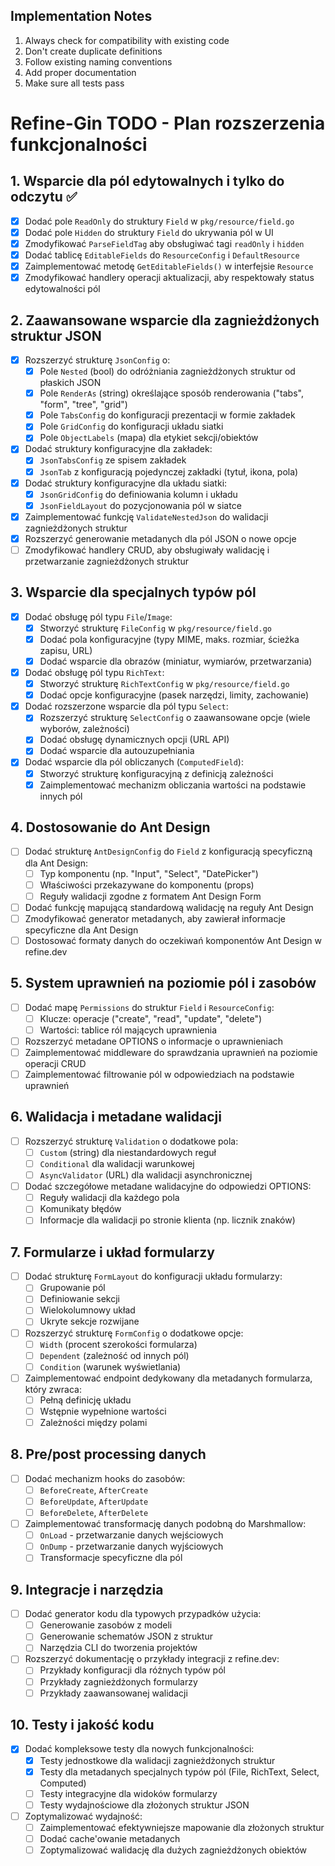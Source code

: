 ## Implementation Notes

1. Always check for compatibility with existing code
2. Don't create duplicate definitions
3. Follow existing naming conventions
4. Add proper documentation
5. Make sure all tests pass 

# Refine-Gin TODO - Plan rozszerzenia funkcjonalności

## 1. Wsparcie dla pól edytowalnych i tylko do odczytu ✅

- [x] Dodać pole `ReadOnly` do struktury `Field` w `pkg/resource/field.go`
- [x] Dodać pole `Hidden` do struktury `Field` do ukrywania pól w UI
- [x] Zmodyfikować `ParseFieldTag` aby obsługiwać tagi `readOnly` i `hidden`
- [x] Dodać tablicę `EditableFields` do `ResourceConfig` i `DefaultResource`
- [x] Zaimplementować metodę `GetEditableFields()` w interfejsie `Resource`
- [x] Zmodyfikować handlery operacji aktualizacji, aby respektowały status edytowalności pól

## 2. Zaawansowane wsparcie dla zagnieżdżonych struktur JSON

- [x] Rozszerzyć strukturę `JsonConfig` o:
  - [x] Pole `Nested` (bool) do odróżniania zagnieżdżonych struktur od płaskich JSON
  - [x] Pole `RenderAs` (string) określające sposób renderowania ("tabs", "form", "tree", "grid")
  - [x] Pole `TabsConfig` do konfiguracji prezentacji w formie zakładek
  - [x] Pole `GridConfig` do konfiguracji układu siatki
  - [x] Pole `ObjectLabels` (mapa) dla etykiet sekcji/obiektów

- [x] Dodać struktury konfiguracyjne dla zakładek:
  - [x] `JsonTabsConfig` ze spisem zakładek
  - [x] `JsonTab` z konfiguracją pojedynczej zakładki (tytuł, ikona, pola)

- [x] Dodać struktury konfiguracyjne dla układu siatki:
  - [x] `JsonGridConfig` do definiowania kolumn i układu
  - [x] `JsonFieldLayout` do pozycjonowania pól w siatce

- [x] Zaimplementować funkcję `ValidateNestedJson` do walidacji zagnieżdżonych struktur
- [x] Rozszerzyć generowanie metadanych dla pól JSON o nowe opcje
- [ ] Zmodyfikować handlery CRUD, aby obsługiwały walidację i przetwarzanie zagnieżdżonych struktur

## 3. Wsparcie dla specjalnych typów pól

- [x] Dodać obsługę pól typu `File`/`Image`:
  - [x] Stworzyć strukturę `FileConfig` w `pkg/resource/field.go`
  - [x] Dodać pola konfiguracyjne (typy MIME, maks. rozmiar, ścieżka zapisu, URL)
  - [x] Dodać wsparcie dla obrazów (miniatur, wymiarów, przetwarzania)

- [x] Dodać obsługę pól typu `RichText`:
  - [x] Stworzyć strukturę `RichTextConfig` w `pkg/resource/field.go`
  - [x] Dodać opcje konfiguracyjne (pasek narzędzi, limity, zachowanie)

- [x] Dodać rozszerzone wsparcie dla pól typu `Select`:
  - [x] Rozszerzyć strukturę `SelectConfig` o zaawansowane opcje (wiele wyborów, zależności)
  - [x] Dodać obsługę dynamicznych opcji (URL API)
  - [x] Dodać wsparcie dla autouzupełniania

- [x] Dodać wsparcie dla pól obliczanych (`ComputedField`):
  - [x] Stworzyć strukturę konfiguracyjną z definicją zależności
  - [x] Zaimplementować mechanizm obliczania wartości na podstawie innych pól

## 4. Dostosowanie do Ant Design

- [ ] Dodać strukturę `AntDesignConfig` do `Field` z konfiguracją specyficzną dla Ant Design:
  - [ ] Typ komponentu (np. "Input", "Select", "DatePicker")
  - [ ] Właściwości przekazywane do komponentu (props)
  - [ ] Reguły walidacji zgodne z formatem Ant Design Form

- [ ] Dodać funkcję mapującą standardową walidację na reguły Ant Design
- [ ] Zmodyfikować generator metadanych, aby zawierał informacje specyficzne dla Ant Design
- [ ] Dostosować formaty danych do oczekiwań komponentów Ant Design w refine.dev

## 5. System uprawnień na poziomie pól i zasobów

- [ ] Dodać mapę `Permissions` do struktur `Field` i `ResourceConfig`:
  - [ ] Klucze: operacje ("create", "read", "update", "delete")
  - [ ] Wartości: tablice ról mających uprawnienia

- [ ] Rozszerzyć metadane OPTIONS o informacje o uprawnieniach
- [ ] Zaimplementować middleware do sprawdzania uprawnień na poziomie operacji CRUD
- [ ] Zaimplementować filtrowanie pól w odpowiedziach na podstawie uprawnień

## 6. Walidacja i metadane walidacji

- [ ] Rozszerzyć strukturę `Validation` o dodatkowe pola:
  - [ ] `Custom` (string) dla niestandardowych reguł
  - [ ] `Conditional` dla walidacji warunkowej
  - [ ] `AsyncValidator` (URL) dla walidacji asynchronicznej

- [ ] Dodać szczegółowe metadane walidacyjne do odpowiedzi OPTIONS:
  - [ ] Reguły walidacji dla każdego pola
  - [ ] Komunikaty błędów
  - [ ] Informacje dla walidacji po stronie klienta (np. licznik znaków)

## 7. Formularze i układ formularzy

- [ ] Dodać strukturę `FormLayout` do konfiguracji układu formularzy:
  - [ ] Grupowanie pól
  - [ ] Definiowanie sekcji
  - [ ] Wielokolumnowy układ
  - [ ] Ukryte sekcje rozwijane

- [ ] Rozszerzyć strukturę `FormConfig` o dodatkowe opcje:
  - [ ] `Width` (procent szerokości formularza)
  - [ ] `Dependent` (zależność od innych pól)
  - [ ] `Condition` (warunek wyświetlania)

- [ ] Zaimplementować endpoint dedykowany dla metadanych formularza, który zwraca:
  - [ ] Pełną definicję układu
  - [ ] Wstępnie wypełnione wartości
  - [ ] Zależności między polami

## 8. Pre/post processing danych

- [ ] Dodać mechanizm hooks do zasobów:
  - [ ] `BeforeCreate`, `AfterCreate`
  - [ ] `BeforeUpdate`, `AfterUpdate`
  - [ ] `BeforeDelete`, `AfterDelete`

- [ ] Zaimplementować transformację danych podobną do Marshmallow:
  - [ ] `OnLoad` - przetwarzanie danych wejściowych
  - [ ] `OnDump` - przetwarzanie danych wyjściowych
  - [ ] Transformacje specyficzne dla pól

## 9. Integracje i narzędzia

- [ ] Dodać generator kodu dla typowych przypadków użycia:
  - [ ] Generowanie zasobów z modeli
  - [ ] Generowanie schematów JSON z struktur
  - [ ] Narzędzia CLI do tworzenia projektów

- [ ] Rozszerzyć dokumentację o przykłady integracji z refine.dev:
  - [ ] Przykłady konfiguracji dla różnych typów pól
  - [ ] Przykłady zagnieżdżonych formularzy
  - [ ] Przykłady zaawansowanej walidacji

## 10. Testy i jakość kodu

- [x] Dodać kompleksowe testy dla nowych funkcjonalności:
  - [x] Testy jednostkowe dla walidacji zagnieżdżonych struktur
  - [x] Testy dla metadanych specjalnych typów pól (File, RichText, Select, Computed)
  - [ ] Testy integracyjne dla widoków formularzy
  - [ ] Testy wydajnościowe dla złożonych struktur JSON

- [ ] Zoptymalizować wydajność:
  - [ ] Zaimplementować efektywniejsze mapowanie dla złożonych struktur
  - [ ] Dodać cache'owanie metadanych
  - [ ] Zoptymalizować walidację dla dużych zagnieżdżonych obiektów 